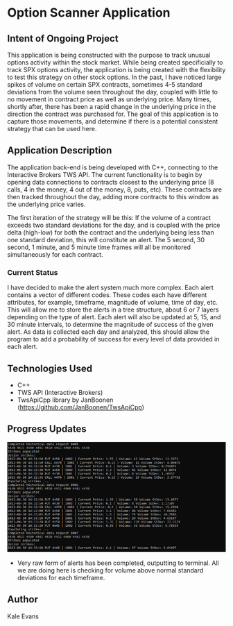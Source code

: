 # Option Scanner Application

## Intent of Ongoing Project
This application is being constructed with the purpose to track unusual options activity within the stock market. While being created 
specificially to track SPX options activity, the application is being created with the flexibility to test this strategy on other 
stock options. In the past, I have noticed large spikes of volume on certain SPX contracts, sometimes 4-5 standard deviations from the 
volume seen throughout the day, coupled with little to no movement in contract price as well as underlying price. Many times, shortly 
after, there has been a rapid change in the underlying price in the direction the contract was purchased for. The goal of this 
application is to capture those movements, and determine if there is a potential consistent strategy that can be used here.

## Application Description
The application back-end is being developed with C++, connecting to the Interactive Brokers TWS API. The current functionality is to 
begin by opening data connections to contracts closest to the underlying price (8 calls, 4 in the money, 4 out of the money, 8, puts, etc).
These contracts are then tracked throughout the day, adding more contracts to this window as the underlying price varies. 

The first iteration of the strategy will be this: If the volume of a contract exceeds two standard deviations for the day, and is coupled
with the price delta (high-low) for both the contract and the underlying being less than one standard deviation, this will constitute
an alert. The 5 second, 30 second, 1 minute, and 5 minute time frames will all be monitored simultaneously for each contract.

### Current Status
I have decided to make the alert system much more complex. Each alert contains a vector of different codes. These codes each have different 
attributes, for example, timeframe, magnitude of volume, time of day, etc. This will allow me to store the alerts in a tree structure, about 6 or 7
layers depending on the type of alert. Each alert will also be updated at 5, 15, and 30 minute intervals, to determine the magnitude of
success of the given alert. As data is collected each day and analyzed, this should allow the program to add a probability of success
for every level of data provided in each alert.

## Technologies Used
* C++
* TWS API (Interactive Brokers)
* TwsApiCpp library by JanBoonen (https://github.com/JanBoonen/TwsApiCpp)

## Progress Updates
<img src="Assets/TerminalOutput1.PNG" />

* Very raw form of alerts has been completed, outputting to terminal. All we are doing here is checking for volume above normal 
	standard deviations for each timeframe. 

## Author
Kale Evans